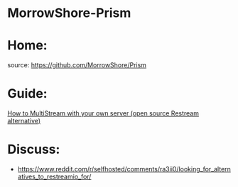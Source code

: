 # MorrowShore-Prism
# Home:
source: https://github.com/MorrowShore/Prism

# Guide:
[How to MultiStream with your own server (open source Restream alternative)](https://obsproject.com/forum/resources/how-to-multistream-with-your-own-server-open-source-restream-alternative.1830/)

# Discuss:
- https://www.reddit.com/r/selfhosted/comments/ra3ii0/looking_for_alternatives_to_restreamio_for/

